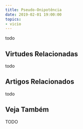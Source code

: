 ```yaml
---
title: Pseudo-Onipotência
date: 2019-02-01 19:00:00
topics: 
- vicio
---
```


todo

## Virtudes Relacionadas
todo

## Artigos Relacionados
todo

## Veja Também
TODO
